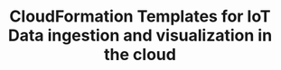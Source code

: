 ---
title: "CloudFormation Templates for IoT Data ingestion and visualization in the cloud"
excerpt: "In this project, I developed four different patterns to capture, ingest, and visualize IoT data landing from edge devices to AWS IoT Core. The CloudFormation templates provided in this project empower users to leverage various AWS services in order to achieve real-time and near-real-time visualization of their device data on intuitive dashboards without having to create and manage cloud reources themselves. <br/><img src='/images/iot_project.png'>"
collection: projects
---